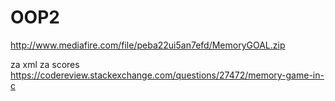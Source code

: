 # OOP2


http://www.mediafire.com/file/peba22ui5an7efd/MemoryGOAL.zip


za xml za scores  https://codereview.stackexchange.com/questions/27472/memory-game-in-c

